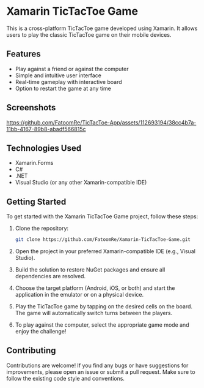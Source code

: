# Xamarin TicTacToe Game

This is a cross-platform TicTacToe game developed using Xamarin. It allows users to play the classic TicTacToe game on their mobile devices.

## Features

- Play against a friend or against the computer
- Simple and intuitive user interface
- Real-time gameplay with interactive board
- Option to restart the game at any time

## Screenshots


https://github.com/FatoomRe/TicTacToe-App/assets/112693194/38cc4b7a-11bb-4167-89b8-abadf566815c

## Technologies Used

- Xamarin.Forms
- C#
- .NET
- Visual Studio (or any other Xamarin-compatible IDE)

## Getting Started

To get started with the Xamarin TicTacToe Game project, follow these steps:

1. Clone the repository:

   ```bash
   git clone https://github.com/FatoomRe/Xamarin-TicTacToe-Game.git

2. Open the project in your preferred Xamarin-compatible IDE (e.g., Visual Studio).

3. Build the solution to restore NuGet packages and ensure all dependencies are resolved.

4. Choose the target platform (Android, iOS, or both) and start the application in the emulator or on a physical device.

5. Play the TicTacToe game by tapping on the desired cells on the board. The game will automatically switch turns between the players.

6. To play against the computer, select the appropriate game mode and enjoy the challenge!

## Contributing

Contributions are welcome! If you find any bugs or have suggestions for improvements, please open an issue or submit a pull request. Make sure to follow the existing code style and conventions.


